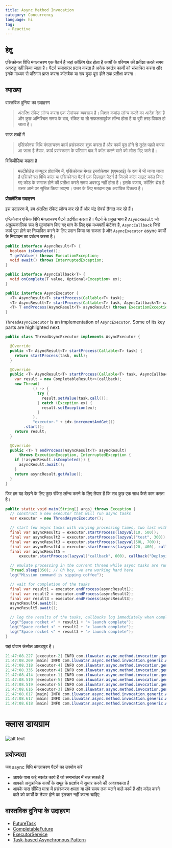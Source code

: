 ```yaml
---
title: Async Method Invocation
category: Concurrency
language: hi
tag:
 - Reactive
---
```


## हेतु

एसिंक्रोनस विधि मंगलाचरण एक पैटर्न है जहां कॉलिंग थ्रेड होता है
कार्यों के परिणाम की प्रतीक्षा करते समय अवरुद्ध नहीं किया जाता है। पैटर्न समानांतर प्रदान करता है
अनेक स्वतंत्र कार्यों को संसाधित करना और इनके माध्यम से परिणाम प्राप्त करना
कॉलबैक या सब कुछ पूरा होने तक प्रतीक्षा करना।

## व्याख्या

वास्तविक दुनिया का उदाहरण

> अंतरिक्ष रॉकेट लॉन्च करना एक रोमांचक व्यवसाय है। मिशन कमांड लॉन्च करने का आदेश देता है और
> कुछ अनिश्चित समय के बाद, रॉकेट या तो सफलतापूर्वक लॉन्च होता है या बुरी तरह विफल हो जाता है।

साफ़ शब्दों में

> एसिंक्रोनस विधि मंगलाचरण कार्य प्रसंस्करण शुरू करता है और कार्य पूरा होने से तुरंत पहले वापस आ जाता है
> तैयार. कार्य प्रसंस्करण के परिणाम बाद में कॉल करने वाले को लौटा दिए जाते हैं।

विकिपीडिया कहता है

> मल्टीथ्रेडेड कंप्यूटर प्रोग्रामिंग में, एसिंक्रोनस मेथड इनवोकेशन (एएमआई) के रूप में भी जाना जाता है
> एसिंक्रोनस विधि कॉल या एसिंक्रोनस पैटर्न एक डिज़ाइन पैटर्न है जिसमें कॉल साइट
> कॉल किए गए कोड के समाप्त होने की प्रतीक्षा करते समय अवरुद्ध नहीं होता है। इसके बजाय, कॉलिंग थ्रेड है
> उत्तर आने पर सूचित किया जाएगा। उत्तर के लिए मतदान एक अवांछित विकल्प है।

**प्रोग्रामेटिक उदाहरण**

इस उदाहरण में, हम अंतरिक्ष रॉकेट लॉन्च कर रहे हैं और चंद्र रोवर्स तैनात कर रहे हैं।

एप्लिकेशन एसिंक विधि मंगलाचरण पैटर्न प्रदर्शित करता है। पैटर्न के प्रमुख भाग हैं
`AsyncResult` जो अतुल्यकालिक रूप से मूल्यांकन किए गए मान के लिए एक मध्यवर्ती कंटेनर है,
`AsyncCallback` जिसे कार्य पूरा होने पर निष्पादित करने के लिए प्रदान किया जा सकता है और `AsyncExecutor`
async कार्यों के निष्पादन का प्रबंधन करता है।

```java
public interface AsyncResult<T> {
  boolean isCompleted();
  T getValue() throws ExecutionException;
  void await() throws InterruptedException;
}
```

```java
public interface AsyncCallback<T> {
  void onComplete(T value, Optional<Exception> ex);
}
```

```java
public interface AsyncExecutor {
  <T> AsyncResult<T> startProcess(Callable<T> task);
  <T> AsyncResult<T> startProcess(Callable<T> task, AsyncCallback<T> callback);
  <T> T endProcess(AsyncResult<T> asyncResult) throws ExecutionException, InterruptedException;
}
```

`ThreadAsyncExecutor` is an implementation of `AsyncExecutor`. Some of its key parts are highlighted
next.

```java
public class ThreadAsyncExecutor implements AsyncExecutor {

  @Override
  public <T> AsyncResult<T> startProcess(Callable<T> task) {
    return startProcess(task, null);
  }

  @Override
  public <T> AsyncResult<T> startProcess(Callable<T> task, AsyncCallback<T> callback) {
    var result = new CompletableResult<>(callback);
    new Thread(
            () -> {
              try {
                result.setValue(task.call());
              } catch (Exception ex) {
                result.setException(ex);
              }
            },
            "executor-" + idx.incrementAndGet())
        .start();
    return result;
  }

  @Override
  public <T> T endProcess(AsyncResult<T> asyncResult)
      throws ExecutionException, InterruptedException {
    if (!asyncResult.isCompleted()) {
      asyncResult.await();
    }
    return asyncResult.getValue();
  }
}
```

फिर हम यह देखने के लिए कुछ रॉकेट लॉन्च करने के लिए तैयार हैं कि सब कुछ एक साथ कैसे काम करता है।

```java
public static void main(String[] args) throws Exception {
  // construct a new executor that will run async tasks
  var executor = new ThreadAsyncExecutor();

  // start few async tasks with varying processing times, two last with callback handlers
  final var asyncResult1 = executor.startProcess(lazyval(10, 500));
  final var asyncResult2 = executor.startProcess(lazyval("test", 300));
  final var asyncResult3 = executor.startProcess(lazyval(50L, 700));
  final var asyncResult4 = executor.startProcess(lazyval(20, 400), callback("Deploying lunar rover"));
  final var asyncResult5 =
      executor.startProcess(lazyval("callback", 600), callback("Deploying lunar rover"));

  // emulate processing in the current thread while async tasks are running in their own threads
  Thread.sleep(350); // Oh boy, we are working hard here
  log("Mission command is sipping coffee");

  // wait for completion of the tasks
  final var result1 = executor.endProcess(asyncResult1);
  final var result2 = executor.endProcess(asyncResult2);
  final var result3 = executor.endProcess(asyncResult3);
  asyncResult4.await();
  asyncResult5.await();

  // log the results of the tasks, callbacks log immediately when complete
  log("Space rocket <" + result1 + "> launch complete");
  log("Space rocket <" + result2 + "> launch complete");
  log("Space rocket <" + result3 + "> launch complete");
}
```

यहां प्रोग्राम कंसोल आउटपुट है।

```java
21:47:08.227 [executor-2] INFO com.iluwatar.async.method.invocation.generic.App - Space rocket <test> launched successfully
21:47:08.269 [main] INFO com.iluwatar.async.method.invocation.generic.App - Mission command is sipping coffee
21:47:08.318 [executor-4] INFO com.iluwatar.async.method.invocation.generic.App - Space rocket <20> launched successfully
21:47:08.335 [executor-4] INFO com.iluwatar.async.method.invocation.generic.App - Deploying lunar rover <20>
21:47:08.414 [executor-1] INFO com.iluwatar.async.method.invocation.generic.App - Space rocket <10> launched successfully
21:47:08.519 [executor-5] INFO com.iluwatar.async.method.invocation.generic.App - Space rocket <callback> launched successfully
21:47:08.519 [executor-5] INFO com.iluwatar.async.method.invocation.generic.App - Deploying lunar rover <callback>
21:47:08.616 [executor-3] INFO com.iluwatar.async.method.invocation.generic.App - Space rocket <50> launched successfully
21:47:08.617 [main] INFO com.iluwatar.async.method.invocation.generic.App - Space rocket <10> launch complete
21:47:08.617 [main] INFO com.iluwatar.async.method.invocation.generic.App - Space rocket <test> launch complete
21:47:08.618 [main] INFO com.iluwatar.async.method.invocation.generic.App - Space rocket <50> launch complete
```

# क्लास डायग्राम

![alt text](../../../async-method-invocation/etc/async-method-invocation.png "Async Method Invocation")

## प्रयोज्यता

जब async विधि मंगलाचरण पैटर्न का उपयोग करें

* आपके पास कई स्वतंत्र कार्य हैं जो समानांतर में चल सकते हैं
* आपको अनुक्रमिक कार्यों के समूह के प्रदर्शन में सुधार करने की आवश्यकता है
* आपके पास सीमित मात्रा में प्रसंस्करण क्षमता या लंबे समय तक चलने वाले कार्य हैं और कॉल करने वाले को कार्यों के तैयार होने का इंतजार नहीं करना चाहिए

## वास्तविक दुनिया के उदाहरण

* [FutureTask](http://docs.oracle.com/javase/8/docs/api/java/util/concurrent/FutureTask.html)
* [CompletableFuture](https://docs.oracle.com/javase/8/docs/api/java/util/concurrent/CompletableFuture.html)
* [ExecutorService](http://docs.oracle.com/javase/8/docs/api/java/util/concurrent/ExecutorService.html)
* [Task-based Asynchronous Pattern](https://msdn.microsoft.com/en-us/library/hh873175.aspx)

